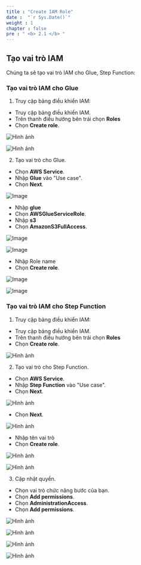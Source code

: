 ```yaml
---
title : "Create IAM Role"
date :  "`r Sys.Date()`"
weight : 1
chapter : false
pre : " <b> 2.1 </b> "
---
```


## Tạo vai trò IAM

Chúng ta sẽ tạo vai trò IAM cho Glue, Step Function:

### Tạo vai trò IAM cho Glue

1. Truy cập bảng điều khiển IAM:
  - Truy cập bảng điều khiển IAM.
  - Trên thanh điều hướng bên trái chọn **Roles**
  - Chọn **Create role**.

   ![Hình ảnh](/repo_pmt_ws-001/images/2/001.png?featherlight=false&width=90pc)

   ![Hình ảnh](/repo_pmt_ws-001/images/2/006.png?featherlight=false&width=90pc)

2. Tạo vai trò cho Glue.
  - Chọn **AWS Service**.
  - Nhập **Glue** vào "Use case".
  - Chọn **Next**.

![Image](/repo_pmt_ws-001/images/2/007.png?featherlight=false&width=90pc)

- Nhập **glue**
- Chọn **AWSGlueServiceRole**.
- Nhập **s3**
- Chọn **AmazonS3FullAccess**.

![Image](/repo_pmt_ws-001/images/2/008.png?featherlight=false&width=90pc)

![Image](/repo_pmt_ws-001/images/2/061.png?featherlight=false&width=90pc)
- Nhập Role name
- Chọn **Create role**.

![Image](/repo_pmt_ws-001/images/2/009.png?featherlight=false&width=90pc)

![Image](/repo_pmt_ws-001/images/2/062.png?featherlight=false&width=90pc)
### Tạo vai trò IAM cho Step Function
1. Truy cập bảng điều khiển IAM:
  - Truy cập bảng điều khiển IAM.
  - Trên thanh điều hướng bên trái chọn **Roles**
  - Chọn **Create role**.

   ![Hình ảnh](/repo_pmt_ws-001/images/2/011.png?featherlight=false&width=90pc)

2. Tạo vai trò cho Step Function.
  - Chọn **AWS Service**.
  - Nhập **Step Function** vào "Use case".
  - Chọn **Next**.

   ![Hình ảnh](/repo_pmt_ws-001/images/2/012.png?featherlight=false&width=90pc)

  - Chọn **Next**.

   ![Hình ảnh](/repo_pmt_ws-001/images/2/013.png?featherlight=false&width=90pc)
  - Nhập tên vai trò
  - Chọn **Create role**.

   ![Hình ảnh](/repo_pmt_ws-001/images/2/014.png?featherlight=false&width=90pc)

   ![Hình ảnh](/repo_pmt_ws-001/images/2/015.png?featherlight=false&width=90pc)

3. Cập nhật quyền.
  - Chọn vai trò chức năng bước của bạn.
  - Chọn **Add permissions**.
  - Chọn **AdministrationAccess**.
  - Chọn **Add permissions**.

   ![Hình ảnh](/repo_pmt_ws-001/images/2/016.png?featherlight=false&width=90pc)

   ![Hình ảnh](/repo_pmt_ws-001/images/2/017.png?featherlight=false&width=90pc)

   ![Hình ảnh](/repo_pmt_ws-001/images/2/018.png?featherlight=false&width=90pc)

   ![Hình ảnh](/repo_pmt_ws-001/images/2/019.png?featherlight=false&width=90pc)